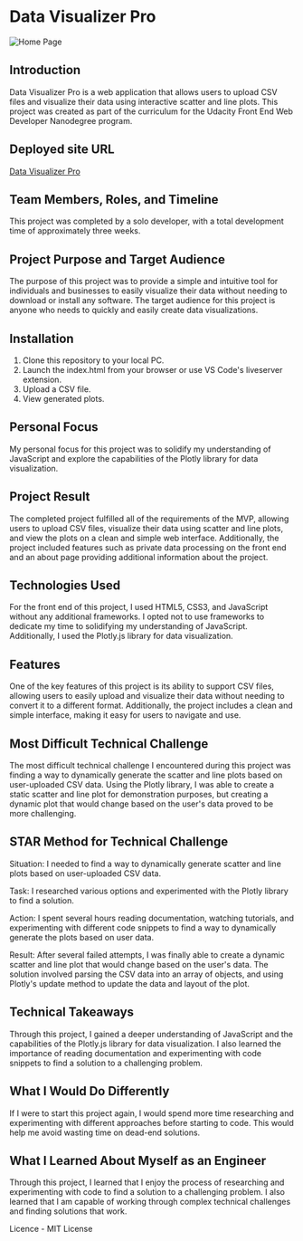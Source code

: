 # Data Visualizer Pro
![Home Page](https://user-images.githubusercontent.com/72131219/229438398-40d6cfd7-a0a2-4e64-8a27-bcbb95ad2ebb.png)


## Introduction

Data Visualizer Pro is a web application that allows users to upload CSV files and visualize their data using interactive scatter and line plots. This project was created as part of the curriculum for the Udacity Front End Web Developer Nanodegree program.

## Deployed site URL

[Data Visualizer Pro](https://cidscapital.github.io/data-visualizer-pro/index.html)

## Team Members, Roles, and Timeline

This project was completed by a solo developer, with a total development time of approximately three weeks.

## Project Purpose and Target Audience

The purpose of this project was to provide a simple and intuitive tool for individuals and businesses to easily visualize their data without needing to download or install any software. The target audience for this project is anyone who needs to quickly and easily create data visualizations.

## Installation
1. Clone this repository to your local PC.
2. Launch the index.html from your browser or use VS Code's liveserver extension.
3. Upload a CSV file.
4. View generated plots.

## Personal Focus

My personal focus for this project was to solidify my understanding of JavaScript and explore the capabilities of the Plotly library for data visualization.

## Project Result

The completed project fulfilled all of the requirements of the MVP, allowing users to upload CSV files, visualize their data using scatter and line plots, and view the plots on a clean and simple web interface. Additionally, the project included features such as private data processing on the front end and an about page providing additional information about the project.

## Technologies Used

For the front end of this project, I used HTML5, CSS3, and JavaScript without any additional frameworks. I opted not to use frameworks to dedicate my time to solidifying my understanding of JavaScript. Additionally, I used the Plotly.js library for data visualization.

## Features

One of the key features of this project is its ability to support CSV files, allowing users to easily upload and visualize their data without needing to convert it to a different format. Additionally, the project includes a clean and simple interface, making it easy for users to navigate and use.

## Most Difficult Technical Challenge

The most difficult technical challenge I encountered during this project was finding a way to dynamically generate the scatter and line plots based on user-uploaded CSV data. Using the Plotly library, I was able to create a static scatter and line plot for demonstration purposes, but creating a dynamic plot that would change based on the user's data proved to be more challenging.

## STAR Method for Technical Challenge

Situation: I needed to find a way to dynamically generate scatter and line plots based on user-uploaded CSV data.

Task: I researched various options and experimented with the Plotly library to find a solution.

Action: I spent several hours reading documentation, watching tutorials, and experimenting with different code snippets to find a way to dynamically generate the plots based on user data.

Result: After several failed attempts, I was finally able to create a dynamic scatter and line plot that would change based on the user's data. The solution involved parsing the CSV data into an array of objects, and using Plotly's update method to update the data and layout of the plot.

## Technical Takeaways

Through this project, I gained a deeper understanding of JavaScript and the capabilities of the Plotly.js library for data visualization. I also learned the importance of reading documentation and experimenting with code snippets to find a solution to a challenging problem.

## What I Would Do Differently

If I were to start this project again, I would spend more time researching and experimenting with different approaches before starting to code. This would help me avoid wasting time on dead-end solutions.

## What I Learned About Myself as an Engineer

Through this project, I learned that I enjoy the process of researching and experimenting with code to find a solution to a challenging problem. I also learned that I am capable of working through complex technical challenges and finding solutions that work.

Licence - MIT License
